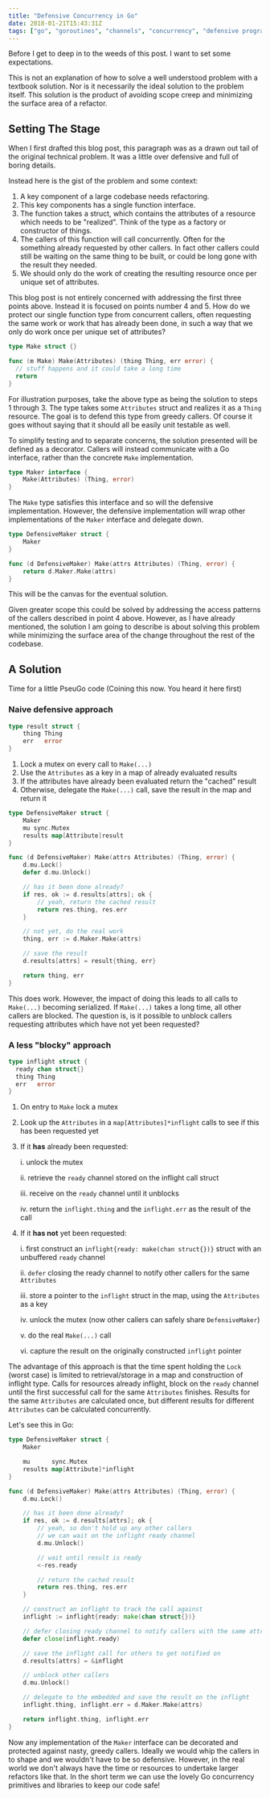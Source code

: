 ```yaml
---
title: "Defensive Concurrency in Go"
date: 2018-01-21T15:43:31Z
tags: ["go", "goroutines", "channels", "concurrency", "defensive programming"]
---
```


Before I get to deep in to the weeds of this post. I want to set some expectations.

This is not an explanation of how to solve a well understood problem with a textbook solution. Nor is it necessarily the ideal solution to the problem itself.
This solution is the product of avoiding scope creep and minimizing the surface area of a refactor.

## Setting The Stage

When I first drafted this blog post, this paragraph was as a drawn out tail of the original technical problem. It was a little over defensive and full of boring details. 

Instead here is the gist of the problem and some context:

1. A key component of a large codebase needs refactoring.
2. This key components has a single function interface.
3. The function takes a struct, which contains the attributes of a resource which needs to be "realized". Think of the type as a factory or constructor of things.
4. The callers of this function will call concurrently. Often for the something already requested by other callers. In fact other callers could still be waiting on the same thing to be built, or could be long gone with the result they needed.
5. We should only do the work of creating the resulting resource once per unique set of attributes.

This blog post is not entirely concerned with addressing the first three points above. Instead it is focused on points number 4 and 5.
How do we protect our single function type from concurrent callers, often requesting the same work or work that has already been done, in such a way that we only do work once per unique set of attributes?

```go
type Make struct {}

func (m Make) Make(Attributes) (thing Thing, err error) {
  // stuff happens and it could take a long time
  return
}
```

For illustration purposes, take the above type as being the solution to steps 1 through 3. The type takes some `Attributes` struct and realizes it as a `Thing` resource.
The goal is to defend this type from greedy callers. Of course it goes without saying that it should all be easily unit testable as well.

To simplify testing and to separate concerns, the solution presented will be defined as a decorator. Callers will instead communicate with a Go interface, rather than the concrete `Make` implementation.

```go
type Maker interface {
    Make(Attributes) (Thing, error)
}
```

The `Make` type satisfies this interface and so will the defensive implementation. However, the defensive implementation will wrap other implementations of the `Maker` interface and delegate down.

```go
type DefensiveMaker struct {
    Maker
}

func (d DefensiveMaker) Make(attrs Attributes) (Thing, error) {
    return d.Maker.Make(attrs)
}
```

This will be the canvas for the eventual solution.

Given greater scope this could be solved by addressing the access patterns of the callers described in point 4 above. However, as I have already mentioned, the solution I am going to describe is about solving this problem while minimizing the surface area of the change throughout the rest of the codebase.

## A Solution

Time for a little PseuGo code (Coining this now. You heard it here first)

### Naive defensive approach 

```go
type result struct {
    thing Thing
    err   error
}
```

1. Lock a mutex on every call to `Make(...)`
2. Use the `Attributes` as a key in a map of already evaluated results
3. If the attributes have already been evaluated return the "cached" result
4. Otherwise, delegate the `Make(...)` call, save the result in the map and return it

```go
type DefensiveMaker struct {
    Maker
    mu sync.Mutex
    results map[Attribute]result
}

func (d DefensiveMaker) Make(attrs Attributes) (Thing, error) {
    d.mu.Lock()
    defer d.mu.Unlock()

    // has it been done already?
    if res, ok := d.results[attrs]; ok {
        // yeah, return the cached result
        return res.thing, res.err
    }

    // not yet, do the real work
    thing, err := d.Maker.Make(attrs)

    // save the result
    d.results[attrs] = result{thing, err}

    return thing, err
}
```

This does work. However, the impact of doing this leads to all calls to `Make(...)` becoming serialized. If `Make(...)` takes a long time, all other callers are blocked. The question is, is it possible to unblock callers requesting attributes which have not yet been requested?

### A less "blocky" approach 

```go
type inflight struct {
  ready chan struct{}
  thing Thing
  err   error
}
```

1. On entry to `Make` lock a mutex
2. Look up the `Attributes` in a `map[Attributes]*inflight` calls to see if this has been requested yet
3. If it **has** already been requested:

    i. unlock the mutex

    ii. retrieve the `ready` channel stored on the inflight call struct

    iii. receive on the `ready` channel until it unblocks

    iv. return the `inflight.thing` and the `inflight.err` as the result of the call

4. If it **has not** yet been requested:

    i. first construct an `inflight{ready: make(chan struct{})}` struct with an unbuffered `ready` channel

    ii. `defer` closing the ready channel to notify other callers for the same `Attributes` 

    iii. store a pointer to the `inflight` struct in the map, using the `Attributes` as a key 

    iv. unlock the mutex (now other callers can safely share `DefensiveMaker`)

    v. do the real `Make(...)` call 

    vi. capture the result on the originally constructed `inflight` pointer 

The advantage of this approach is that the time spent holding the `Lock` (worst case) is limited to retrieval/storage in a map and construction of inflight type. Calls for resources already inflight, block on the `ready` channel until the first successful call for the same `Attributes` finishes. Results for the same `Attributes` are calculated once, but different results for different `Attributes` can be calculated concurrently.

Let's see this in Go:

```go
type DefensiveMaker struct {
    Maker

    mu      sync.Mutex
    results map[Attribute]*inflight
}

func (d DefensiveMaker) Make(attrs Attributes) (Thing, error) {
    d.mu.Lock()

    // has it been done already?
    if res, ok := d.results[attrs]; ok {
        // yeah, so don't hold up any other callers
        // we can wait on the inflight ready channel
        d.mu.Unlock()

        // wait until result is ready
        <-res.ready

        // return the cached result
        return res.thing, res.err
    }

    // construct an inflight to track the call against
    inflight := inflight{ready: make(chan struct{})}

    // defer closing ready channel to notify callers with the same attributes
    defer close(inflight.ready)

    // save the inflight call for others to get notified on
    d.results[attrs] = &inflight

    // unblock other callers
    d.mu.Unlock()

    // delegate to the embedded and save the result on the inflight 
    inflight.thing, inflight.err = d.Maker.Make(attrs)

    return inflight.thing, inflight.err 
}
```

Now any implementation of the `Maker` interface can be decorated and protected against nasty, greedy callers. Ideally we would whip the callers in to shape and we wouldn't have to be so defensive. However, in the real world we don't always have the time or resources to undertake larger refactors like that. In the short term we can use the lovely Go concurrency primitives and libraries to keep our code safe! 
